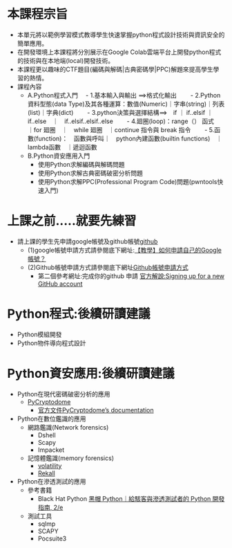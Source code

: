 
# 本課程宗旨
- 本單元將以範例學習模式教導學生快速掌握python程式設計技術與資訊安全的簡單應用。
- 在開發環境上本課程將分別展示在Google Colab雲端平台上開發python程式的技術與在本地端(local)開發技術。
- 本課程更以趣味的CTF題目(編碼與解碼|古典密碼學|PPC)解題來提高學生學習的熱情。
- 課程內容
  - A.Python程式入門
  　- 1.基本輸入與輸出 ==>格式化輸出
　　- 2.Python資料型態(data Type)及其各種運算：數值(Numeric)｜字串(string)｜列表(list)｜字典(dict)
　　- 3.python決策與選擇結構==>　if ｜ if..elsif ｜　if..else　｜　if..elsif..elsif..else
　　- 4.廻圈(loop)：range（） 函式　｜for 廻圈　｜　while 廻圈　｜continue 指令與 break 指令
　　- 5.函數(function)：　函數與呼叫｜　python內建函數(builtin functions)　｜　lambda函數　｜遞迴函數
  - B.Python資安應用入門
    - 使用Python求解編碼與解碼問題
    - 使用Python求解古典密碼破密分析問題 
    - 使用Python求解PPC(Professional Program Code)問題(pwntools快速入門)

# 上課之前.....就要先練習
- 請上課的學生先申請google帳號及github帳號[github](https://github.com/)
  - (1)google帳號申請方式請參閱底下網址:[【教學】如何申請自己的Google帳號？](https://www.youtube.com/watch?v=H1UTrkMIy_4)
  - (2)Github帳號申請方式請參閱底下網址[Github帳號申請方式](https://how-to-make-docs.readthedocs.io/zh_TW/latest/GoogleDoc/Github%E5%B8%B3%E8%99%9F%E7%94%B3%E8%AB%8B.html)
    - 第二個參考網址:完成你的github 申請 [官方解說:Signing up for a new GitHub account](https://docs.github.com/en/get-started/signing-up-for-github/signing-up-for-a-new-github-account)

# Python程式:後續研讀建議
- Python模組開發
- Python物件導向程式設計

# Python資安應用:後續研讀建議
- Python在現代密碼破密分析的應用
  - [PyCryptodome](https://pypi.org/project/pycryptodome/) 
    - [官方文件PyCryptodome’s documentation](https://pycryptodome.readthedocs.io/en/latest/) 
- Python在數位鑑識的應用
  - 網路鑑識(Network forensics)
    - Dshell
    - Scapy 
    - Impacket
  - 記憶體鑑識(memory forensics)
    - [volatility](https://www.volatilityfoundation.org/) 
    - [Rekall](http://www.rekall-forensic.com/) 
- Python在滲透測試的應用
  - 參考書籍
    - Black Hat Python [黑帽 Python｜給駭客與滲透測試者的 Python 開發指南, 2/e ](https://www.tenlong.com.tw/products/9786263240377?list_name=srh)
  - 測試工具
    - sqlmp
    - SCAPY
    - Pocsuite3 

